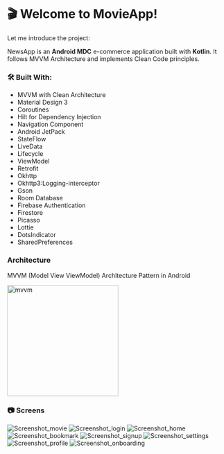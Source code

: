 # 🎬 Welcome to MovieApp!
Let me introduce the project:

NewsApp is an **Android MDC** e-commerce application built with **Kotlin**.
It follows MVVM Architecture and implements Clean Code principles.

### 🛠 Built With:
- MVVM with Clean Architecture
- Material Design 3
- Coroutines
- Hilt for Dependency Injection
- Navigation Component
- Android JetPack
- StateFlow
- LiveData
- Lifecycle
- ViewModel
- Retrofit
- Okhttp
- Okhttp3:Logging-interceptor
- Gson
- Room Database
- Firebase Authentication
- Firestore
- Picasso
- Lottie
- DotsIndicator
- SharedPreferences

### Architecture
MVVM (Model View ViewModel) Architecture Pattern in Android

<img src="https://github.com/user-attachments/assets/4d3d3fae-41ef-49ef-8402-1d2fe8900f35" alt="mvvm" height="256">

### 📷 Screens

![Screenshot_movie](https://github.com/user-attachments/assets/c1e207d3-1577-4a18-b1eb-b7e71196b4be)
![Screenshot_login](https://github.com/user-attachments/assets/ffdc4753-7330-467e-a50f-d02ff657b9b0)
![Screenshot_home](https://github.com/user-attachments/assets/ab3fa355-4079-457c-a1fc-b41354af2042)
![Screenshot_bookmark](https://github.com/user-attachments/assets/ac37047f-628c-48e8-9a48-b5d71dbe6d72)
![Screenshot_signup](https://github.com/user-attachments/assets/6f4fd4aa-af2b-4375-8eed-ae18b9f9374b)
![Screenshot_settings](https://github.com/user-attachments/assets/f6b2e474-8dd0-4516-81aa-977d90946c52)
![Screenshot_profile](https://github.com/user-attachments/assets/1aabc4ca-c15c-4be7-b454-81217b641731)
![Screenshot_onboarding](https://github.com/user-attachments/assets/6b30849e-0664-49f7-9906-a36d7ad3a517)

